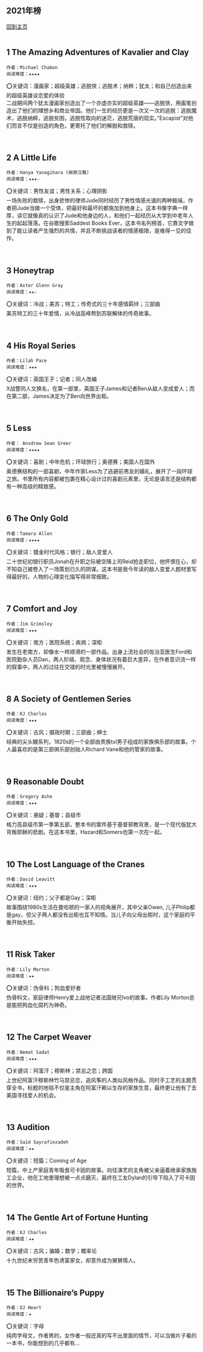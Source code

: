 ## 2021年榜
[回到主页](https://boheme130.github.io/Fiction.git.io/)
<br>
<br>



## 1 The Amazing Adventures of Kavalier and Clay
	作者：Michael Chabon
	阅读难度：★★★★

⭕️关键词：漫画家；超级英雄；逃脱侠；逃脱术；纳粹；犹太；和自己创造出来的超级英雄谈恋爱的体验<br>
二战期间两个犹太漫画家创造出了一个亦虚亦实的超级英雄——逃脱侠，用画笔创造出了他们的理想乡和商业帝国。他们一生的经历更是一次又一次的逃脱：逃脱魔术，逃脱纳粹，逃脱贫困，逃脱性取向的迷茫，逃脱荒唐的现实。”Escapist”对他们而言不仅是创造的角色，更寄托了他们的解脱和救赎。
<br>
<br>
<br>

## 2 A Little Life
	作者：Hanya Yanagihara (柳原汉雅)
	阅读难度：★★★☆

⭕️关键词：男性友谊；男性关系；心理阴影<br>
一场失败的救赎，出身悲惨的律师Jude同时经历了男性情感光谱的两种极端，作者把Jude当做一个受体，把最好和最坏的都施加到他身上。这本书像字典一样厚，读它就像真的认识了Jude和他身边的人，和他们一起经历从大学到中老年人生的起起落落。在谷歌搜索Saddest Books Ever，这本书名列榜首，它靠文字做到了能让读者产生强烈的共情，并且不断挑战读者的情感极限，是难得一见的佳作。
<br>
<br>
<br>


## 3 Honeytrap
	作者：Aster Glenn Gray
	阅读难度：★★☆

⭕️关键词：冷战；美苏；特工；传奇式的三十年感情羁绊；三部曲<br>
美苏特工的三十年爱情，从冷战高峰熬到苏联解体的传奇故事。<br>
<br>
<br>

## 4 His Royal Series
	作者：Lilah Pace
	阅读难度：★★★

⭕️关键词：英国王子；记者；同人改编<br>
X战警同人文换名，在第一部里，英国王子James和记者Ben从敌人变成爱人；而在第二部，James决定为了Ben向世界出柜。<br>
<br>
<br>


## 5 Less
	作者： Ansdrew Sean Greer
	阅读难度：★★★★

⭕️关键词：喜剧；中年危机；环球旅行；奥德赛；美国人在国外<br>
奥德赛结构的一部喜剧，中年作家Less为了逃避前男友的婚礼，展开了一段环球之旅。书里所有内容都被包裹在精心设计过的喜剧元素里，无论是语言还是结构都有一种高级的精致感。<br>
<br>
<br>


## 6 The Only Gold
	作者：Tamara Allen
	阅读难度：★★★★

⭕️关键词：镀金时代风格；银行；敌人变爱人<br>
二十世纪初银行职员Jonah在升职之际被空降上司Reid抢走职位，他怀恨在心，却不知自己被卷入了一场策划已久的阴谋。这本书是我今年读的敌人变爱人题材里写得最好的，人物的心理变化描写得非常细致。<br>
<br>
<br>


## 7 Comfort and Joy
	作者：Jim Grimsley
	阅读难度：★★★

⭕️关键词：南方；医院系统；疾病；深柜<br>
发生在老南方，却像水一样顺滑的一部作品。出身上流社会的佐治亚医生Ford和医院勤杂人员Dan，两人阶级、观念、身体状况有着巨大差异，在作者意识流一样的叙事中，两人的过往在交错的时光里被慢慢展开。<br>
<br>
<br>


## 8 A Society of Gentlemen Series
	作者：KJ Charles
	阅读难度：★★★

⭕️关键词：古风；摄政时期；三部曲；绅士<br>
经典的尖头鳗系列，1820s的一个全部由贵族txl男子组成的家族俱乐部的故事。个人最喜欢的是第三部俱乐部创始人Richard Vane和他的管家的故事。<br>
<br>
<br>



## 9 Reasonable Doubt
	作者：Gregory Ashe
	阅读难度：★★★

⭕️关键词：悬疑；基督；县级市<br>
格力高县级市第一季第五部，整本书的案件基于基督邪教背景，是一个现代版犹大背叛耶稣的悲剧。在这本书里，Hazard和Somers也第一次在一起。<br>
<br>
<br>


## 10 The Lost Language of the Cranes
	作者：David Leavitt
	阅读难度：★★★

⭕️关键词：纽约；父子都是Gay；深柜<br>
故事围绕1980s生活在曼哈顿的一家人的视角展开，其中父亲Owen, 儿子Philip都是gay，但父子两人都没有出柜也互不知情。当儿子向父母出柜时，这个家庭的平衡开始失控。<br>
<br>
<br>


## 11 Risk Taker
	作者：Lily Morton
	阅读难度：★★

⭕️关键词：伪骨科；狗血爱好者<br>
伪骨科文，家庭律师Henry爱上战地记者法国继兄Ivo的故事。作者Lily Morton总是能把狗血化腐朽为神奇。<br>
<br>
<br>



## 12 The Carpet Weaver
	作者：Nemat Sadat
	阅读难度：★★★

⭕️关键词：阿富汗；穆斯林；禁忌之恋；跨国<br>
上世纪阿富汗穆斯林竹马禁忌恋，追风筝的人类似风格作品。同时手工艺的主题贯穿全书，标题的地毯不仅是主角在阿富汗赖以生存的家族生意，最终更让他有了去美国寻找爱人的机会。<br>
<br>
<br>


## 13 Audition
	作者：Saïd Sayrafiezadeh
	阅读难度：★★

⭕️关键词：短篇；Coming of Age<br>
短篇，中上产家庭青年吸食可卡因的故事。向往演艺的主角被父亲逼着继承家族施工企业，他在工地里理想被一点点磨灭，最终在工友Dylan的引导下陷入了可卡因的世界。<br>
<br>
<br>


## 14 The Gentle Art of Fortune Hunting
	作者：KJ Charles
	阅读难度：★★

⭕️关键词：古风；骗婚；数学；概率论<br>
十九世纪末穷苦青年色诱富家女，却意外成为舅舅情人。<br>
<br>
<br>


## 15 The Billionaire’s Puppy
	作者：DJ Heart
	阅读难度：★

⭕️关键词：字母<br>
纯肉字母文，作者男的，女作者一般还真的写不出里面的情节，可以当做片子看的一本书，你能想到的几乎都有…<br>
<br>
<br>
